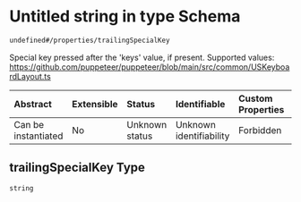 # Untitled string in type Schema

```txt
undefined#/properties/trailingSpecialKey
```

Special key pressed after the 'keys' value, if present. Supported values: <https://github.com/puppeteer/puppeteer/blob/main/src/common/USKeyboardLayout.ts>

| Abstract            | Extensible | Status         | Identifiable            | Custom Properties | Additional Properties | Access Restrictions | Defined In                                                           |
| :------------------ | :--------- | :------------- | :---------------------- | :---------------- | :-------------------- | :------------------ | :------------------------------------------------------------------- |
| Can be instantiated | No         | Unknown status | Unknown identifiability | Forbidden         | Allowed               | none                | [type\_v1.schema.json\*](type_v1.schema.json "open original schema") |

## trailingSpecialKey Type

`string`
